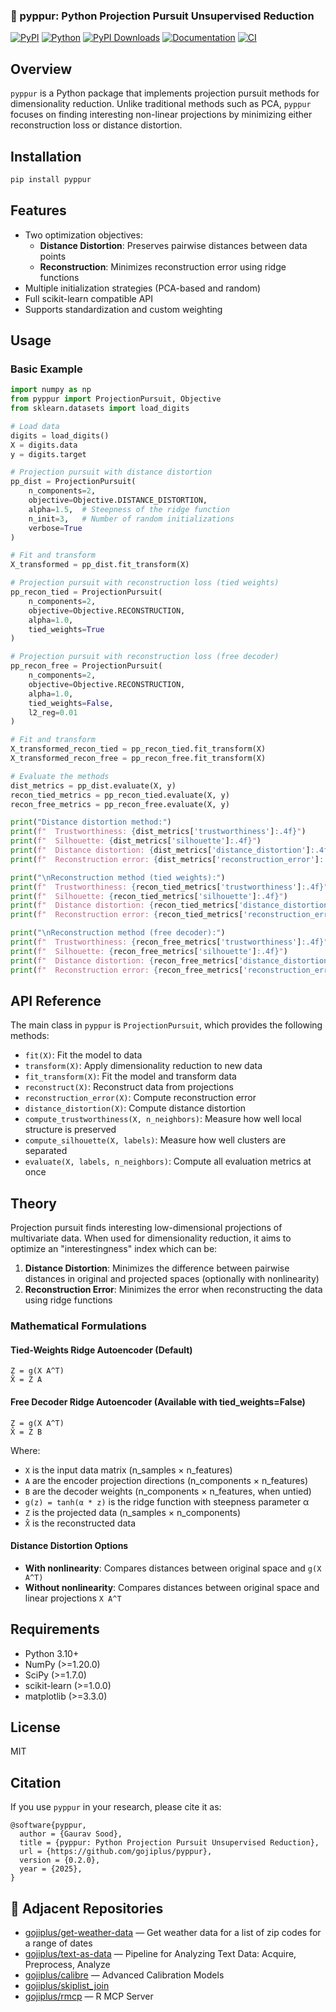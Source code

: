 ### 🪈 pyppur: **P**ython **P**rojection **P**ursuit **U**nsupervised **R**eduction

[![PyPI](https://img.shields.io/pypi/v/pyppur.svg)](https://pypi.org/project/pyppur/)
[![Python](https://img.shields.io/badge/dynamic/toml?url=https://raw.githubusercontent.com/finite-sample/pyppur/main/pyproject.toml&query=$.project.requires-python&label=Python)](https://github.com/finite-sample/pyppur)
[![PyPI Downloads](https://static.pepy.tech/badge/pyppur)](https://pepy.tech/projects/pyppur)
[![Documentation](https://img.shields.io/badge/docs-latest-brightgreen.svg)](https://finite-sample.github.io/pyppur/)
[![CI](https://github.com/finite-sample/pyppur/workflows/CI/badge.svg)](https://github.com/finite-sample/pyppur/actions/workflows/ci.yml)

## Overview

`pyppur` is a Python package that implements projection pursuit methods for dimensionality reduction. Unlike traditional methods such as PCA, `pyppur` focuses on finding interesting non-linear projections by minimizing either reconstruction loss or distance distortion.

## Installation

```bash
pip install pyppur
```

## Features

- Two optimization objectives:
  - **Distance Distortion**: Preserves pairwise distances between data points
  - **Reconstruction**: Minimizes reconstruction error using ridge functions
- Multiple initialization strategies (PCA-based and random)
- Full scikit-learn compatible API
- Supports standardization and custom weighting

## Usage

### Basic Example

```python
import numpy as np
from pyppur import ProjectionPursuit, Objective
from sklearn.datasets import load_digits

# Load data
digits = load_digits()
X = digits.data
y = digits.target

# Projection pursuit with distance distortion
pp_dist = ProjectionPursuit(
    n_components=2,
    objective=Objective.DISTANCE_DISTORTION,
    alpha=1.5,  # Steepness of the ridge function
    n_init=3,   # Number of random initializations
    verbose=True
)

# Fit and transform
X_transformed = pp_dist.fit_transform(X)

# Projection pursuit with reconstruction loss (tied weights)
pp_recon_tied = ProjectionPursuit(
    n_components=2,
    objective=Objective.RECONSTRUCTION,
    alpha=1.0,
    tied_weights=True
)

# Projection pursuit with reconstruction loss (free decoder)
pp_recon_free = ProjectionPursuit(
    n_components=2,
    objective=Objective.RECONSTRUCTION,
    alpha=1.0,
    tied_weights=False,
    l2_reg=0.01
)

# Fit and transform
X_transformed_recon_tied = pp_recon_tied.fit_transform(X)
X_transformed_recon_free = pp_recon_free.fit_transform(X)

# Evaluate the methods
dist_metrics = pp_dist.evaluate(X, y)
recon_tied_metrics = pp_recon_tied.evaluate(X, y)
recon_free_metrics = pp_recon_free.evaluate(X, y)

print("Distance distortion method:")
print(f"  Trustworthiness: {dist_metrics['trustworthiness']:.4f}")
print(f"  Silhouette: {dist_metrics['silhouette']:.4f}")
print(f"  Distance distortion: {dist_metrics['distance_distortion']:.4f}")
print(f"  Reconstruction error: {dist_metrics['reconstruction_error']:.4f}")

print("\nReconstruction method (tied weights):")
print(f"  Trustworthiness: {recon_tied_metrics['trustworthiness']:.4f}")
print(f"  Silhouette: {recon_tied_metrics['silhouette']:.4f}")
print(f"  Distance distortion: {recon_tied_metrics['distance_distortion']:.4f}")
print(f"  Reconstruction error: {recon_tied_metrics['reconstruction_error']:.4f}")

print("\nReconstruction method (free decoder):")
print(f"  Trustworthiness: {recon_free_metrics['trustworthiness']:.4f}")
print(f"  Silhouette: {recon_free_metrics['silhouette']:.4f}")
print(f"  Distance distortion: {recon_free_metrics['distance_distortion']:.4f}")
print(f"  Reconstruction error: {recon_free_metrics['reconstruction_error']:.4f}")
```


## API Reference

The main class in `pyppur` is `ProjectionPursuit`, which provides the following methods:

- `fit(X)`: Fit the model to data
- `transform(X)`: Apply dimensionality reduction to new data
- `fit_transform(X)`: Fit the model and transform data
- `reconstruct(X)`: Reconstruct data from projections
- `reconstruction_error(X)`: Compute reconstruction error
- `distance_distortion(X)`: Compute distance distortion
- `compute_trustworthiness(X, n_neighbors)`: Measure how well local structure is preserved
- `compute_silhouette(X, labels)`: Measure how well clusters are separated
- `evaluate(X, labels, n_neighbors)`: Compute all evaluation metrics at once

## Theory

Projection pursuit finds interesting low-dimensional projections of multivariate data. When used for dimensionality reduction, it aims to optimize an "interestingness" index which can be:

1. **Distance Distortion**: Minimizes the difference between pairwise distances in original and projected spaces (optionally with nonlinearity)
2. **Reconstruction Error**: Minimizes the error when reconstructing the data using ridge functions

### Mathematical Formulations

#### Tied-Weights Ridge Autoencoder (Default)
```
Z = g(X A^T)
X̂ = Z A
```

#### Free Decoder Ridge Autoencoder (Available with tied_weights=False)
```
Z = g(X A^T)  
X̂ = Z B
```

Where:
- `X` is the input data matrix (n_samples × n_features)
- `A` are the encoder projection directions (n_components × n_features)
- `B` are the decoder weights (n_components × n_features, when untied)
- `g(z) = tanh(α * z)` is the ridge function with steepness parameter α
- `Z` is the projected data (n_samples × n_components)
- `X̂` is the reconstructed data

#### Distance Distortion Options
- **With nonlinearity**: Compares distances between original space and `g(X A^T)`
- **Without nonlinearity**: Compares distances between original space and linear projections `X A^T`

## Requirements

- Python 3.10+
- NumPy (>=1.20.0)
- SciPy (>=1.7.0)  
- scikit-learn (>=1.0.0)
- matplotlib (>=3.3.0)

## License

MIT

## Citation

If you use `pyppur` in your research, please cite it as:

```
@software{pyppur,
  author = {Gaurav Sood},
  title = {pyppur: Python Projection Pursuit Unsupervised Reduction},
  url = {https://github.com/gojiplus/pyppur},
  version = {0.2.0},
  year = {2025},
}
```

## 🔗 Adjacent Repositories

- [gojiplus/get-weather-data](https://github.com/gojiplus/get-weather-data) — Get weather data for a list of zip codes for a range of dates
- [gojiplus/text-as-data](https://github.com/gojiplus/text-as-data) — Pipeline for Analyzing Text Data: Acquire, Preprocess, Analyze
- [gojiplus/calibre](https://github.com/gojiplus/calibre) — Advanced Calibration Models
- [gojiplus/skiplist_join](https://github.com/gojiplus/skiplist_join)
- [gojiplus/rmcp](https://github.com/gojiplus/rmcp) — R MCP Server
